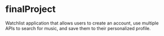 # finalProject
 
Watchlist application that allows users to create an account, use multiple APIs to search for music, and save them to their personalized profile.

